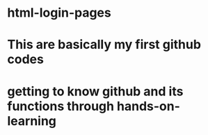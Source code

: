 # html-login-pages
# This are basically my first github codes
# getting to know github and its functions through hands-on-learning
